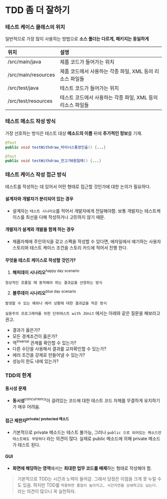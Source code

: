 # TDD 좀 더 잘하기

### 테스트 케이스 클래스의 위치
일반적으로 가장 많이 사용하는 방법으로 **소스 폴더는 다르게, 패키지는 동일하게**

| 위치 | 설명 |
|:--------|:--------|
| /src/main/java | 제품 코드가 들어가는 위치 |
| /src/main/resources | 제품 코드에서 사용하는 각종 파일, XML 등의 리소스 파일들 |
| /src/test/java | 테스트 코드가 들어가는 위치 |
| /src/test/resources | 테스트 코드에서 사용하는 각종 파일, XML 등의 리소스 파일들 |


### 테스트 메소드 작성 방식
가장 선호하는 방식은 테스트 대상 **메소드의 이름** 뒤에 **추가적인 정보**를 기재.
```java
@Test
public void testWithdraw_마이너스통장인출() {...}

@Test
public void testWithdraw_잔고가0원일때() {...}
```

### 테스트 케이스 작성 접근 방식
테스트를 작성하는 데 있어서 어떤 형태로 접근할 것인가에 대한 논의가 필요하다.

#### 설계자와 개발자가 분리되어 있는 경우
- 설계자는 `테스트 시나리오`를 적어서 개발자에게 전달해야함. 보통 개발자는 테스트케이스를 최선을 다해 작성하거나 고민하지 않기 때문.

#### 개발자가 설계와 개발을 함께 하는 경우
- 제품자체에 주인의식을 갖고 스펙을 작성할 수 있다면, 애자일에서 얘기하는 사용자 스토리와 테스트 케이스 조건을 스토리 카드에 적어서 진행 한다.

#### 무엇을 테스트 케이스로 작성할 것인가?

1. **해피데이 시나리오**<sup>happy day scenario</sup>
```
정상적인 흐름일 때 동작해야 하는 결과값을 선정하는 방식
```
2. **블루데이 시나리오**<sup>blue day scenario</sup>
```
발생할 수 있는 예외나 에러 상황에 대한 결과값을 적은 방식
```

`실용주의 프로그래머를 위한 단위테스트 with JUnit` 에서는 아래와 같은 질문을 해보라고 권고.
- 결과가 옳은가?
- 모든 경계조건이 옳은가?
- 역<sup>inverse</sup> 관계를 확인할 수 있는가?
- 다른 수단을 사용해서 결과를 교차확인할 수 있는가?
- 에러 조건을 강제로 만들어낼 수 있는가?
- 성능이 한도 내에 있는가?

### TDD의 한계

#### 동시성 문제 
- **동시성**<sup>concurrency</sup>이 걸려있는 코드에 대한 테스트 코드 자체를 무결하게 유지하기가 매우 어려움.

#### 접근 제한자<sup>private/ protected 메소드</sup>
- 기본적으로 private 메소드는 테스트 불가능, 그러나 `public 으로 되어있는 메소드만 테스트해도 무방하다` 라는 의견이 많다. 실제로 public 메소드에 의해 private 메소드가 테스트 된다.

#### GUI
- **화면에 해당하는 영역**에서는 **최대한 업무 코드를 배제**하는 형태로 작성해야 함.

> 기본적으로 TDD는 시간과 노력이 들어감. 그래서 당장은 이점을 크게 못 누릴 수도 있음. 하지만 TDD를 `적용하면 품질이 높아지고, 시간지연을 상쇄하고도 남는다.` 라는 의견이 많으니 꼭 실천하자.